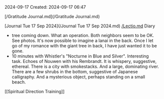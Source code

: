 2024-09-17
Created: 2024-09-17 06:47

[/Gratitude Journal.md](/Gratitude Journal.md)

[Journal Tue 17 Sep 2024](/Journal Tue 17 Sep 2024.md)
[/Lectio.md](/Lectio.md)
Diary 
- tree coming down. What an operation. Both neighbors seem to be OK. See photos. It's now possible to imagine a lanai in the back. Once I let go of my romance with the giant tree in back, I have just wanted it to be gone.
- 10 minutes with Whistler's "Nocturne in Blue and Silver". Interesting task. Echoes of Nouwen with his Rembrandt. It is whispery, suggestive, ethereal. There is a city with smokestacks. And a large, dominating river. There are a few shrubs in the bottom, suggestive of Japanese calligraphy. And a mysterious object, perhaps standing on a small beach. 

[[Spiritual Direction Training]]
